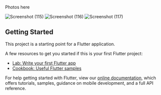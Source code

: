 Photos here

![Screenshot (115)](https://user-images.githubusercontent.com/70236162/141261920-a984a96d-c82e-4d9d-a3ac-e68f7e137d41.png)
![Screenshot (116)](https://user-images.githubusercontent.com/70236162/141261928-f698f137-b8e7-4388-a9f1-c90fc136c03b.png)
![Screenshot (117)](https://user-images.githubusercontent.com/70236162/141261932-b3811b65-5f7c-4b69-9a08-f3c226435a95.png)

## Getting Started

This project is a starting point for a Flutter application.

A few resources to get you started if this is your first Flutter project:

- [Lab: Write your first Flutter app](https://flutter.dev/docs/get-started/codelab)
- [Cookbook: Useful Flutter samples](https://flutter.dev/docs/cookbook)

For help getting started with Flutter, view our
[online documentation](https://flutter.dev/docs), which offers tutorials,
samples, guidance on mobile development, and a full API reference.
